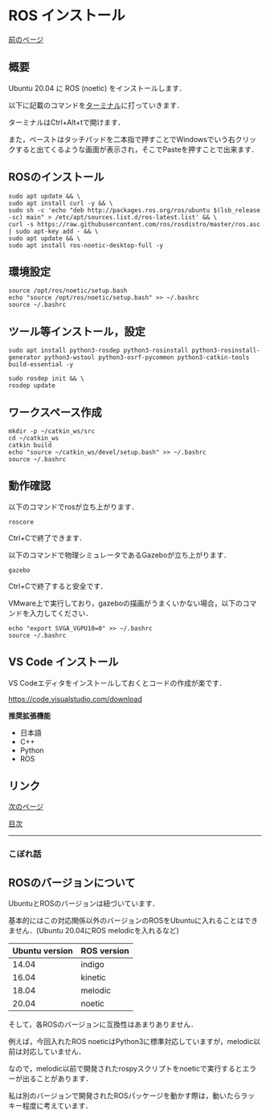 # ROS インストール

[前のページ](https://github.com/Decwest/introduction-to-ros)

## 概要

Ubuntu 20.04 に ROS (noetic) をインストールします．

以下に記載のコマンドを[ターミナル](https://linuxfan.info/ubuntu-open-terminal-emulator)に打っていきます．

ターミナルはCtrl+Alt+tで開けます．

また，ペーストはタッチパッドを二本指で押すことでWindowsでいう右クリックすると出てくるような画面が表示され，そこでPasteを押すことで出来ます．



## ROSのインストール

```shell
sudo apt update && \
sudo apt install curl -y && \
sudo sh -c 'echo "deb http://packages.ros.org/ros/ubuntu $(lsb_release -sc) main" > /etc/apt/sources.list.d/ros-latest.list' && \
curl -s https://raw.githubusercontent.com/ros/rosdistro/master/ros.asc | sudo apt-key add - && \
sudo apt update && \
sudo apt install ros-noetic-desktop-full -y
```



## 環境設定

```shell
source /opt/ros/noetic/setup.bash
echo "source /opt/ros/noetic/setup.bash" >> ~/.bashrc
source ~/.bashrc
```



## ツール等インストール，設定

```shell
sudo apt install python3-rosdep python3-rosinstall python3-rosinstall-generator python3-wstool python3-osrf-pycommon python3-catkin-tools build-essential -y
```



```shell
sudo rosdep init && \
rosdep update
```



## ワークスペース作成

```shell
mkdir -p ~/catkin_ws/src
cd ~/catkin_ws
catkin build
echo "source ~/catkin_ws/devel/setup.bash" >> ~/.bashrc
source ~/.bashrc
```



## 動作確認

以下のコマンドでrosが立ち上がります．

```shell
roscore
```

Ctrl+Cで終了できます．



以下のコマンドで物理シミュレータであるGazeboが立ち上がります．

```shell
gazebo
```

Ctrl+Cで終了すると安全です．



VMware上で実行しており，gazeboの描画がうまくいかない場合，以下のコマンドを入力してください．

```shell
echo "export SVGA_VGPU10=0" >> ~/.bashrc
source ~/.bashrc
```



## VS Code インストール

VS Codeエディタをインストールしておくとコードの作成が楽です．

https://code.visualstudio.com/download



**推奨拡張機能**

- 日本語
- C++
- Python
- ROS



## リンク
[次のページ](https://github.com/Decwest/introduction-to-ros/blob/main/environment/ros/README.md)

[目次](https://github.com/Decwest/introduction-to-ros)



---

### こぼれ話

## ROSのバージョンについて

UbuntuとROSのバージョンは紐づいています．

基本的にはこの対応関係以外のバージョンのROSをUbuntuに入れることはできません．(Ubuntu 20.04にROS melodicを入れるなど)

| Ubuntu version | ROS version |
| -------------- | ----------- |
| 14.04          | indigo      |
| 16.04          | kinetic     |
| 18.04          | melodic     |
| 20.04          | noetic      |

そして，各ROSのバージョンに互換性はあまりありません．

例えば，今回入れたROS noeticはPython3に標準対応していますが，melodic以前は対応していません．

なので，melodic以前で開発されたrospyスクリプトをnoeticで実行するとエラーが出ることがあります．

私は別のバージョンで開発されたROSパッケージを動かす際は，動いたらラッキー程度に考えています．

